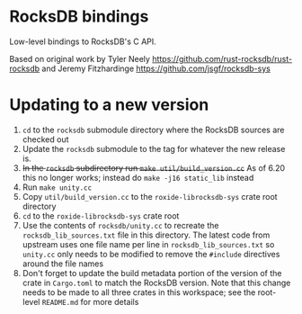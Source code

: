 RocksDB bindings
================

Low-level bindings to RocksDB's C API.

Based on original work by Tyler Neely
https://github.com/rust-rocksdb/rust-rocksdb
and Jeremy Fitzhardinge
https://github.com/jsgf/rocksdb-sys

# Updating to a new version

1. `cd` to the `rocksdb` submodule directory where the RocksDB sources are checked out
  1. Update the `rocksdb` submodule to the tag for whatever the new release is.  
  1. ~~In the `rocksdb` subdirectory run `make util/build_version.cc`~~
     As of 6.20 this no longer works; instead do `make -j16 static_lib` instead
  1. Run `make unity.cc`
  1. Copy `util/build_version.cc` to the `roxide-librocksdb-sys` crate root directory
1. `cd` to the `roxide-librocksdb-sys` crate root
  1. Use the contents of `rocksdb/unity.cc` to recreate the `rocksdb_lib_sources.txt` file in this directory.  The latest code
     from upstream uses one file name per line in `rocksdb_lib_sources.txt` so `unity.cc` only needs to be modified to
     remove the `#include` directives around the file names
  1. Don't forget to update the build metadata portion of the version of the crate in `Cargo.toml` to match the RocksDB
     version.  Note that this change needs to be made to all three crates in this workspace; see the root-level
     `README.md` for more details


